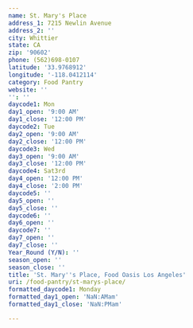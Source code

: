 ```yaml
---
name: St. Mary's Place
address_1: 7215 Newlin Avenue
address_2: ''
city: Whittier
state: CA
zip: '90602'
phone: (562)698-0107
latitude: '33.9768912'
longitude: '-118.0412114'
category: Food Pantry
website: ''
'': ''
daycode1: Mon
day1_open: '9:00 AM'
day1_close: '12:00 PM'
daycode2: Tue
day2_open: '9:00 AM'
day2_close: '12:00 PM'
daycode3: Wed
day3_open: '9:00 AM'
day3_close: '12:00 PM'
daycode4: Sat3rd
day4_open: '12:00 PM'
day4_close: '2:00 PM'
daycode5: ''
day5_open: ''
day5_close: ''
daycode6: ''
day6_open: ''
daycode7: ''
day7_open: ''
day7_close: ''
Year_Round (Y/N): ''
season_open: ''
season_close: ''
title: 'St. Mary''s Place, Food Oasis Los Angeles'
uri: /food-pantry/st-marys-place/
formatted_daycode1: Monday
formatted_day1_open: 'NaN:AMam'
formatted_day1_close: 'NaN:PMam'

---
```

